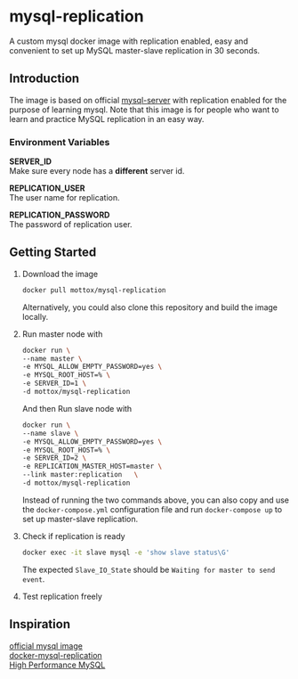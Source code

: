 # mysql-replication
A custom mysql docker image with replication enabled, easy and convenient to set up MySQL master-slave replication in 30 seconds.

## Introduction
The image is based on official [mysql-server](https://hub.docker.com/r/mysql/mysql-server/) with replication enabled
for the purpose of learning mysql. Note that this image is for people who want to learn and practice MySQL replication in an easy way.

### Environment Variables
**SERVER_ID**  
Make sure every node has a **different** server id.

**REPLICATION_USER**  
The user name for replication.

**REPLICATION_PASSWORD**  
The password of replication user.

## Getting Started
1. Download the image
    ```sh
    docker pull mottox/mysql-replication
    ```
   Alternatively, you could also clone this repository and build the image locally.

2. Run master node with
    ```sh
    docker run \
    --name master \
    -e MYSQL_ALLOW_EMPTY_PASSWORD=yes \
    -e MYSQL_ROOT_HOST=% \
    -e SERVER_ID=1 \
    -d mottox/mysql-replication
    ```

   And then Run slave node with
    ```sh
    docker run \
    --name slave \
    -e MYSQL_ALLOW_EMPTY_PASSWORD=yes \
    -e MYSQL_ROOT_HOST=% \
    -e SERVER_ID=2 \
    -e REPLICATION_MASTER_HOST=master \
    --link master:replication   \
    -d mottox/mysql-replication
    ```
    
   Instead of running the two commands above, you can also copy and use the `docker-compose.yml` configuration file 
   and run `docker-compose up` to set up master-slave replication.
3. Check if replication is ready
   ```sh
   docker exec -it slave mysql -e 'show slave status\G'
   ```
   The expected `Slave_IO_State` should be `Waiting for master to send event`.

4. Test replication freely

## Inspiration
[official mysql image](https://github.com/docker-library/mysql)  
[docker-mysql-replication](https://github.com/bergerx/docker-mysql-replication)  
[High Performance MySQL](http://www.highperfmysql.com/)
